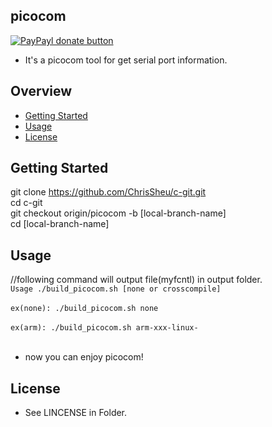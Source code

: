 ## picocom

[![PayPayl donate button](https://img.shields.io/badge/paypal-donate-yellow.svg)](https://www.paypal.com/cgi-bin/webscr?cmd=_s-xclick&hosted_button_id=JCT98Z2B5WMM8 "Donate once-off to this project using Paypal")

* It's a picocom tool for get serial port information.

## Overview

* [Getting Started](#getting-started)
* [Usage](#usage)
* [License](#license)

## Getting Started
git clone https://github.com/ChrisSheu/c-git.git<br>
cd c-git<br>
git checkout origin/picocom -b [local-branch-name]<br>
cd [local-branch-name]

## Usage
//following command will output file(myfcntl) in output folder.<br>
`Usage ./build_picocom.sh [none or crosscompile]`<br><br>
`ex(none): ./build_picocom.sh none`<br><br>
`ex(arm): ./build_picocom.sh arm-xxx-linux-`<br><br>

* now you can enjoy picocom!<br>

## License
* See LINCENSE in Folder.
